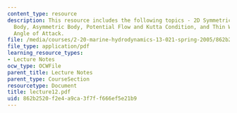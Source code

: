 ```yaml
---
content_type: resource
description: This resource includes the following topics - 2D Symmetric Streamlined
  Body, Asymmetric Body, Potential Flow and Kutta Condition, and Thin Wing, Small
  Angle of Attack.
file: /media/courses/2-20-marine-hydrodynamics-13-021-spring-2005/862b2520f2e4a9ca3f7ff666ef5e21b9_lecture12.pdf
file_type: application/pdf
learning_resource_types:
- Lecture Notes
ocw_type: OCWFile
parent_title: Lecture Notes
parent_type: CourseSection
resourcetype: Document
title: lecture12.pdf
uid: 862b2520-f2e4-a9ca-3f7f-f666ef5e21b9
---
```

